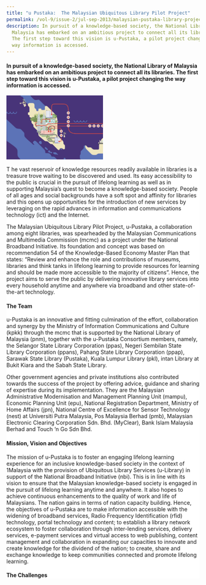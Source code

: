 ```yaml
---
title: "u Pustaka:  The Malaysian Ubiquitous Library Pilot Project"
permalink: /vol-9/issue-2/jul-sep-2013/malaysian-pustaka-library-project/
description: In pursuit of a knowledge-based society, the National Library of
  Malaysia has embarked on an ambitious project to connect all its libraries.
  The first step toward this vision is u-Pustaka, a pilot project changing the
  way information is accessed.
---
```

#### In pursuit of a knowledge-based society, the National Library of Malaysia has embarked on an ambitious project to connect all its libraries. The first step toward this vision is u-Pustaka, a pilot project changing the way information is accessed.


<img style="width: 50%;" src="/images/Vol%209%20Issue%202/U%20Pustaka/upustaka-malaysia-map_2.jpg">
<div style="background-color: white;"> 
	
T he vast reservoir of knowledge resources readily available in libraries is a treasure trove waiting to be discovered and used. Its easy accessibility to the public is crucial in the pursuit of lifelong learning as well as in supporting Malaysia’s quest to become a knowledge-based society. People of all ages and social backgrounds have a soft spot and affinity for libraries and this opens up opportunities for the introduction of new services by leveraging on the rapid advances in information and communications technology (ict) and the Internet.
	
The Malaysian Ubiquitous Library Pilot Project, u-Pustaka, a collaboration among eight libraries, was spearheaded by the Malaysian Communications and Multimedia Commission (mcmc) as a project under the National Broadband Initiative. Its foundation and concept was based on recommendation 54 of the Knowledge-Based Economy Master Plan that states: “Review and enhance the role and contributions of museums, libraries and think tanks in lifelong learning to provide resources for learning and should be made more accessible to the majority of citizens”. Hence, the project aims to serve the public by delivering innovative library services into every household anytime and anywhere via broadband and other state-of-the-art technology.


#### **The Team**
	
	
u-Pustaka is an innovative and fitting culmination of the effort, collaboration and synergy by the Ministry of Information Communications and Culture (kpkk) through the mcmc that is supported by the National Library of Malaysia (pnm), together with the u-Pustaka Consortium members, namely, the Selangor State Library Corporation (ppas), Negeri Sembilan State Library Corporation (ppans), Pahang State Library Corporation (ppap), Sarawak State Library (Pustaka), Kuala Lumpur Library (pkl), intan Library at Bukit Kiara and the Sabah State Library.
	
Other government agencies and private institutions also contributed towards the success of the project by offering advice, guidance and sharing of expertise during its implementation. They are the Malaysian Administrative Modernisation and Management Planning Unit (mampu), Economic Planning Unit (epu), National Registration Department, Ministry of Home Affairs (jpn), National Centre of Excellence for Sensor Technology (nest) at Universiti Putra Malaysia, Pos Malaysia Berhad (pmb), Malaysian Electronic Clearing Corporation Sdn. Bhd. (MyClear), Bank Islam Malaysia Berhad and Touch ‘n Go Sdn Bhd.

#### **Mission, Vision and Objectives**

The mission of u-Pustaka is to foster an engaging lifelong learning experience for an inclusive knowledge-based society in the context of 1Malaysia with the provision of Ubiquitous Library Services (u-Library) in support of the National Broadband Initiative (nbi). This is in line with its vision to ensure that the Malaysian knowledge-based society is engaged in the pursuit of lifelong learning anytime and anywhere. It also hopes to achieve continuous enhancements to the quality of work and life of Malaysians. The nation gains in terms of nation capacity building. Hence, the objectives of u-Pustaka are to make information accessible with the widening of broadband services, Radio Frequency Identification (rfid) technology, portal technology and content; to establish a library network ecosystem to foster collaboration through inter-lending services, delivery services, e-payment services and virtual access to web publishing, content management and collaboration in expanding our capacities to innovate and create knowledge for the dividend of the nation; to create, share and exchange knowledge to keep communities connected and promote lifelong learning.
	
#### **The Challenges**



	
	
